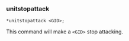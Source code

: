 ### unitstopattack
```
*unitstopattack <GID>;
```

This command will make a `<GID>` stop attacking.
